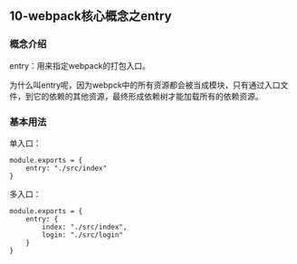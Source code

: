 ## 10-webpack核心概念之entry

### 概念介绍

entry：用来指定webpack的打包入口。

为什么叫entry呢，因为webpck中的所有资源都会被当成模块，只有通过入口文件，到它的依赖的其他资源，最终形成依赖树才能加载所有的依赖资源。

### 基本用法

单入口：

```
module.exports = {
	entry: "./src/index"
}
```

多入口：

```
module.exports = {
	entry: {
		index: "./src/index",	
		login: "./src/login"
	}
}
```
